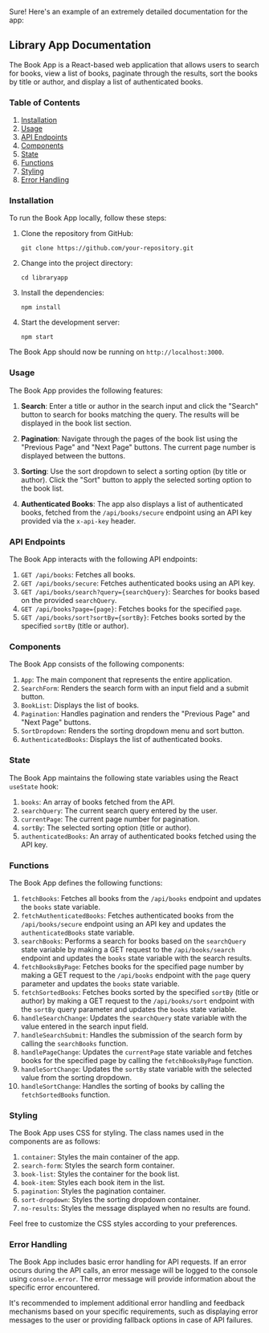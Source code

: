 Sure! Here's an example of an extremely detailed documentation for the app:

## Library App Documentation

The Book App is a React-based web application that allows users to search for books, view a list of books, paginate through the results, sort the books by title or author, and display a list of authenticated books.

### Table of Contents

1. [Installation](#installation)
2. [Usage](#usage)
3. [API Endpoints](#api-endpoints)
4. [Components](#components)
5. [State](#state)
6. [Functions](#functions)
7. [Styling](#styling)
8. [Error Handling](#error-handling)

### Installation

To run the Book App locally, follow these steps:

1. Clone the repository from GitHub:

   ```
   git clone https://github.com/your-repository.git
   ```

2. Change into the project directory:

   ```
   cd libraryapp
   ```

3. Install the dependencies:

   ```
   npm install
   ```

4. Start the development server:

   ```
   npm start
   ```

The Book App should now be running on `http://localhost:3000`.

### Usage

The Book App provides the following features:

1. **Search**: Enter a title or author in the search input and click the "Search" button to search for books matching the query. The results will be displayed in the book list section.

2. **Pagination**: Navigate through the pages of the book list using the "Previous Page" and "Next Page" buttons. The current page number is displayed between the buttons.

3. **Sorting**: Use the sort dropdown to select a sorting option (by title or author). Click the "Sort" button to apply the selected sorting option to the book list.

4. **Authenticated Books**: The app also displays a list of authenticated books, fetched from the `/api/books/secure` endpoint using an API key provided via the `x-api-key` header.

### API Endpoints

The Book App interacts with the following API endpoints:

1. `GET /api/books`: Fetches all books.
2. `GET /api/books/secure`: Fetches authenticated books using an API key.
3. `GET /api/books/search?query={searchQuery}`: Searches for books based on the provided `searchQuery`.
4. `GET /api/books?page={page}`: Fetches books for the specified `page`.
5. `GET /api/books/sort?sortBy={sortBy}`: Fetches books sorted by the specified `sortBy` (title or author).

### Components

The Book App consists of the following components:

1. `App`: The main component that represents the entire application.
2. `SearchForm`: Renders the search form with an input field and a submit button.
3. `BookList`: Displays the list of books.
4. `Pagination`: Handles pagination and renders the "Previous Page" and "Next Page" buttons.
5. `SortDropdown`: Renders the sorting dropdown menu and sort button.
6. `AuthenticatedBooks`: Displays the list of authenticated books.

### State

The Book App maintains the following state variables using the React `useState` hook:

1. `books`: An array of books fetched from the API.
2. `searchQuery`: The current search query entered by the user.
3. `currentPage`: The current page number for pagination.
4. `sortBy`: The selected sorting option (title or author).
5. `authenticatedBooks`: An array of authenticated books fetched using the API key.

### Functions

The Book App defines the following functions:

1. `fetchBooks`: Fetches all books from the `/api/books` endpoint and updates the `books` state variable.
2. `fetchAuthenticatedBooks`: Fetches authenticated books from the `/api/books/secure` endpoint using an API key and updates the `authenticatedBooks` state variable.
3. `searchBooks`: Performs a search for books based on the `searchQuery` state variable by making a GET request to the `/api/books/search` endpoint and updates the `books` state variable with the search results.
4. `fetchBooksByPage`: Fetches books for the specified page number by making a GET request to the `/api/books` endpoint with the `page` query parameter and updates the `books` state variable.
5. `fetchSortedBooks`: Fetches books sorted by the specified `sortBy` (title or author) by making a GET request to the `/api/books/sort` endpoint with the `sortBy` query parameter and updates the `books` state variable.
6. `handleSearchChange`: Updates the `searchQuery` state variable with the value entered in the search input field.
7. `handleSearchSubmit`: Handles the submission of the search form by calling the `searchBooks` function.
8. `handlePageChange`: Updates the `currentPage` state variable and fetches books for the specified page by calling the `fetchBooksByPage` function.
9. `handleSortChange`: Updates the `sortBy` state variable with the selected value from the sorting dropdown.
10. `handleSortChange`: Handles the sorting of books by calling the `fetchSortedBooks` function.

### Styling

The Book App uses CSS for styling. The class names used in the components are as follows:

1. `container`: Styles the main container of the app.
2. `search-form`: Styles the search form container.
3. `book-list`: Styles the container for the book list.
4. `book-item`: Styles each book item in the list.
5. `pagination`: Styles the pagination container.
6. `sort-dropdown`: Styles the sorting dropdown container.
7. `no-results`: Styles the message displayed when no results are found.

Feel free to customize the CSS styles according to your preferences.

### Error Handling

The Book App includes basic error handling for API requests. If an error occurs during the API calls, an error message will be logged to the console using `console.error`. The error message will provide information about the specific error encountered.

It's recommended to implement additional error handling and feedback mechanisms based on your specific requirements, such as displaying error messages to the user or providing fallback options in case of API failures.
